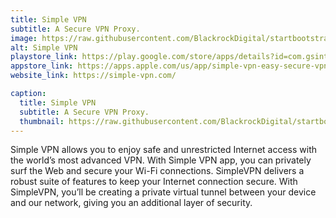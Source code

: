 ```yaml
---
title: Simple VPN
subtitle: A Secure VPN Proxy.
image: https://raw.githubusercontent.com/BlackrockDigital/startbootstrap-agency/master/src/assets/img/portfolio/01-full.jpg
alt: Simple VPN
playstore_link: https://play.google.com/store/apps/details?id=com.gsinteractive.simplevpn
appstore_link: https://apps.apple.com/us/app/simple-vpn-easy-secure-vpn-proxy/id1281253613?ls=1
website_link: https://simple-vpn.com/

caption:
  title: Simple VPN
  subtitle: A Secure VPN Proxy.
  thumbnail: https://raw.githubusercontent.com/BlackrockDigital/startbootstrap-agency/master/src/assets/img/portfolio/01-thumbnail.jpg
---
```

Simple VPN allows you to enjoy safe and unrestricted Internet access with the world’s most
advanced VPN.
With Simple VPN app, you can privately surf the Web and secure your Wi-Fi connections.
SimpleVPN delivers a robust suite of features to keep your Internet connection secure. With
SimpleVPN, you’ll be creating a private virtual tunnel between your device and our network, giving
you an additional layer of security.